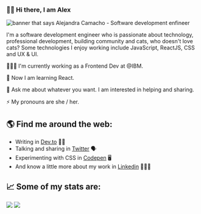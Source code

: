 ### 👋🏻 Hi there, I am Alex
<img src="https://github.com/alexcamachogz/alexcamachogz/blob/a2baf4c4607a5e27e6d01b4b720d1088e85bac2a/alex-banner.png?raw=true" alt="banner that says Alejandra Camacho - Software development enfineer">

I'm a software development engineer who is passionate about technology, professional development, building community and cats, who doesn't love cats? Some technologies I enjoy working include JavaScript, ReactJS, CSS and UX & UI. 

👩🏻‍💻 I'm currently working as a Frontend Dev at @IBM.

🌱 Now I am learning React.

💬 Ask me about whatever you want. I am interested in helping and sharing.

⚡ My pronouns are she / her.

## 🌎 Find me around the web:
- Writing in <a href="https://dev.to/alexcamachogz">Dev.to</a> ✍🏻
- Talking and sharing in <a href="https://twitter.com/alexcamachogz">Twitter</a> 🗣
- Experimenting with CSS in <a href="https://codepen.io/alexcamachogz">Codepen</a> 🖥
- And know a little more about my work in <a href="https://www.linkedin.com/in/alexcamachogz/">Linkedin</a> 👩🏻‍💼

## 📈 Some of my stats are:
<img align="center" src="https://github-readme-stats.vercel.app/api?username=alexcamachogz&theme=buefy&show_icons=true&hide=contribs" />
<img align="center" src="https://github-readme-stats.vercel.app/api/top-langs/?username=alexcamachogz&layout=compact&theme=buefy" />

